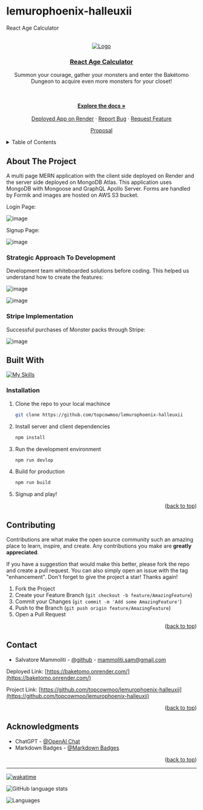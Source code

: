# lemurophoenix-halleuxii

React Age Calculator

<a name="readme-top"></a>

<br />
<div align="center">
  <a href="https://github.com/topcowmoo/lemurophoenix-halleuxii">
    <img src="./client/src/assets/baketomo-logo.svg" alt="Logo">
  </a>

<h3 align="center"><a href="">React Age Calculator</a></h3>

  <p align="center">

Summon your courage, gather your monsters and enter the Bakétomo Dungeon to acquire even more monsters for your closet!

<br />
<br />
<a href="https://github.com/topcowmoo/lemurophoenix-halleuxii"><strong>Explore the docs »</strong></a>
<br />
<br />
<a href="https://baketomo.onrender.com/">Deployed App on Render</a>
·
<a href="https://github.com/topcowmoo/lemurophoenix-halleuxii/issues">Report Bug</a>
·
<a href="https://github.com/topcowmoo/lemurophoenix-halleuxii/issues">Request Feature</a>

<a href="https://docs.google.com/document/d/1rHQ_tM3kYNMB6qDTxue6-6NvB7A_TC0nRu216h9Ysxk/edit">Proposal</a>

</p>
</div>

<!-- TABLE OF CONTENTS -->

<details>
  <summary>Table of Contents</summary>
  <ol>
    <li>
      <a href="#about-the-project">About The Project</a>
      <ul>
        <li><a href="#built-with">Built With</a></li>
      </ul>
    </li>
    <li><a href="#installation">Installation</a></li>
    <li>
      <a href="#contributing">Contributing</a>
    </li>
    <li>
      <a href="#contact">Contact</a>
    </li>
    <li>
      <a href="#acknowledgments">Acknowledgments</a>
    </li>
  </ol>
</details>

<!-- ABOUT THE PROJECT -->

## About The Project

A multi page MERN application with the client side deployed on Render and the server side deployed on MongoDB Atlas. This application uses MongoDB with Mongoose and GraphQL Apollo Server. Forms are handled by Formik and images are hosted on AWS S3 bucket.

Login Page:

![image](https://github.com/topcowmoo/futuristic-wound/assets/149528212/8adabc44-3234-4d6f-a88d-38d02bdc85eb)

Signup Page:

![image](https://github.com/topcowmoo/futuristic-wound/assets/149528212/39535e27-b477-49c0-b22e-381edf0522e9)

### Strategic Approach To Development

Development team whiteboarded solutions before coding. This helped us understand how to create the features:

![image](https://github.com/topcowmoo/futuristic-wound/assets/149528212/86489264-d4c1-4640-973b-1c1acd27ddc7)

![image](https://github.com/topcowmoo/futuristic-wound/assets/149528212/e5d98a4c-eaa9-4b94-ba2d-d2f29ae1e0be)

### Stripe Implementation

Successful purchases of Monster packs through Stripe:

![image](https://github.com/topcowmoo/futuristic-wound/assets/149528212/7d0481f4-3475-42cd-adc1-b6ba140e507e)

<!-- BUILT WITH -->

## Built With

[![My Skills](https://simpleskill.icons.workers.dev/svg?i=nodedotjs,express,javascript,react,vite,reactrouter,tailwindcss,mongodb,mongoose,render,amazonaws,amazons3,stripe,=50)](#)

### Installation

1. Clone the repo to your local machince
   ```sh
   git clone https://github.com/topcowmoo/lemurophoenix-halleuxii
   ```
2. Install server and client dependencies
   ```sh
   npm install
   ```
3. Run the development environment
   ```sh
   npm run devlop
   ```
4. Build for production
   ```sh
   npm run build
   ```
5. Signup and play!

<p align="right">(<a href="#readme-top">back to top</a>)</p>

<!-- CONTRIBUTING -->

## Contributing

Contributions are what make the open source community such an amazing place to learn, inspire, and create. Any contributions you make are **greatly appreciated**.

If you have a suggestion that would make this better, please fork the repo and create a pull request. You can also simply open an issue with the tag "enhancement".
Don't forget to give the project a star! Thanks again!

1. Fork the Project
2. Create your Feature Branch (`git checkout -b feature/AmazingFeature`)
3. Commit your Changes (`git commit -m 'Add some AmazingFeature'`)
4. Push to the Branch (`git push origin feature/AmazingFeature`)
5. Open a Pull Request

<p align="right">(<a href="#readme-top">back to top</a>)</p>

<!-- CONTACT -->

## Contact

- Salvatore Mammoliti - [@github](https://github.com/topcowmoo) - mammoliti.sam@gmail.com

Deployed Link: [https://baketomo.onrender.com/](https://baketomo.onrender.com/)

Project Link: [https://github.com/topcowmoo/lemurophoenix-halleuxii](https://github.com/topcowmoo/lemurophoenix-halleuxii)

<p align="right">(<a href="#readme-top">back to top</a>)</p>

<!-- ACKNOWLEDGMENTS -->

## Acknowledgments

- ChatGPT - [@OpenAI Chat](https://chat.openai.com/)
- Markdown Badges - [@Markdown Badges](https://ileriayo.github.io/markdown-badges/#usage)

<p align="right">(<a href="#readme-top">back to top</a>)</p>

---

[![wakatime](https://wakatime.com/badge/user/018eee6c-d24d-478e-b142-37a7c9e0fdac/project/1f42714e-9cac-41e4-b54c-9680bcea4cd9.svg)](https://wakatime.com/badge/user/018eee6c-d24d-478e-b142-37a7c9e0fdac/project/1f42714e-9cac-41e4-b54c-9680bcea4cd9)

![GitHub language stats](https://img.shields.io/github/languages/top/topcowmoo/lemurophoenix-halleuxii)

![Languages](https://img.shields.io/github/languages/count/topcowmoo/lemurophoenix-halleuxii)
